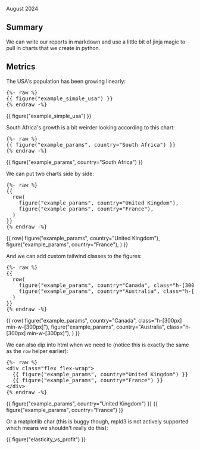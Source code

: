 August 2024

## Summary

We can write our reports in markdown
and use a little bit of jinja magic to pull in charts that we create in python.

## Metrics

The USA's population has been growing linearly:

<pre>
{%- raw %}
{{ figure("example_simple_usa") }}
{% endraw -%}
</pre>

{{ figure("example_simple_usa") }}

South Africa's growth is a bit weirder looking according to this chart:

<pre>
{%- raw %}
{{ figure("example_params", country="South Africa") }}
{% endraw -%}
</pre>

{{ figure("example_params", country="South Africa") }}

We can put two charts side by side:

<pre>
{%- raw %}
{{
  row(
    figure("example_params", country="United Kingdom"),
    figure("example_params", country="France"),
  )
}}
{% endraw -%}
</pre>

{{
  row(
    figure("example_params", country="United Kingdom"),
    figure("example_params", country="France"),
  )
}}

And we can add custom tailwind classes to the figures:

<pre>
{%- raw %}
{{
  row(
    figure("example_params", country="Canada", class="h-[300px] min-w-[300px]"),
    figure("example_params", country="Australia", class="h-[300px] min-w-[300px]"),
  )
}}
{% endraw -%}
</pre>

{{
  row(
    figure("example_params", country="Canada", class="h-[300px] min-w-[300px]"),
    figure("example_params", country="Australia", class="h-[300px] min-w-[300px]"),
  )
}}

We can also dip into html when we need to
(notice this is exactly the same as the `row` helper earlier):

<pre>
{%- raw %}
&lt;div class="flex flex-wrap"&gt;
  {{ figure("example_params", country="United Kingdom") }}
  {{ figure("example_params", country="France") }}
&lt/div&gt;
{% endraw -%}
</pre>

<div class="flex flex-wrap">
  {{ figure("example_params", country="United Kingdom") }}
  {{ figure("example_params", country="France") }}
</div>

Or a matplotlib char
(this is buggy though, mpld3 is not actively supported which means we shouldn't really do this):

{{ figure("elasticity_vs_profit") }}

